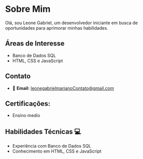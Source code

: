 # Sobre Mim

Olá, sou Leone Gabriel, um desenvolvedor iniciante em busca de oportunidades para aprimorar minhas habilidades.

## Áreas de Interesse

- Banco de Dados SQL
- HTML, CSS e JavaScript

## Contato

- &#x1F4E7; **Email:** leonegabrielmarianoContato@gmail.com

## Certificações:
- Ensino medio 

## Habilidades Técnicas 💻

- Experiência com Banco de Dados SQL
- Conhecimento em HTML, CSS e JavaScript
    <img style="height: 10px; width: 10px;" src="https://cdn-icons-png.flaticon.com/128/5968/5968292.png" alt="">





  

